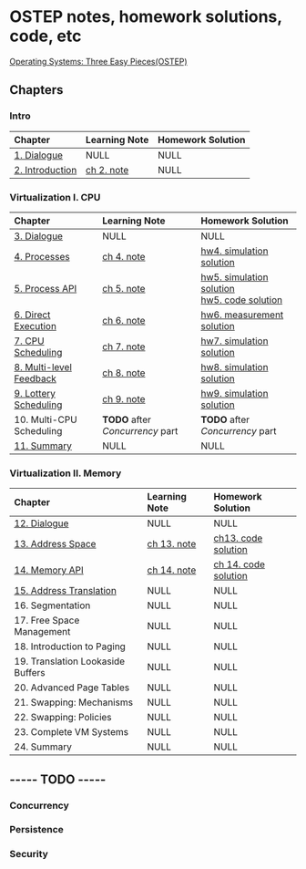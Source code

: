 # OSTEP notes, homework solutions, code, etc

[Operating Systems: Three Easy Pieces(OSTEP)](https://pages.cs.wisc.edu/~remzi/OSTEP/) 

## Chapters

### Intro

| Chapter | Learning Note | Homework Solution |
| :-- | :-- | :-- |
| [1. Dialogue](./ch1/README.md) | NULL | NULL |
| [2. Introduction](./ch2/README.md) | [ch 2. note](./ch2/note/README.md) | NULL |

### Virtualization I. CPU

| Chapter | Learning Note | Homework Solution |
| :-- | :-- | :-- |
| [3. Dialogue](./ch3/README.md) | NULL | NULL |
| [4. Processes](./ch4/README.md) | [ch 4. note](./ch4/note/README.md) | [hw4. simulation solution](./ch4/homework/simulation/README.md) |
| [5. Process API](./ch5/README.md) | [ch 5. note](./ch5/note/README.md) | [hw5. simulation solution](./ch5/homework/simulation/README.md) <br> [hw5. code solution](./ch5/homework/code/README.md) |
| [6. Direct Execution](./ch6/README.md) | [ch 6. note](./ch6/note/README.md) | [hw6. measurement solution](./ch6/homework/measurement/README.md) |
| [7. CPU Scheduling](./ch7/README.md) | [ch 7. note](./ch7/note/README.md) | [hw7. simulation solution](./ch7/homework/simulation/README.md) |
| [8. Multi-level Feedback](./ch8/README.md) | [ch 8. note](./ch8/note/README.md) | [hw8. simulation solution](./ch8/homework/simulation/README.md) |
| [9. Lottery Scheduling](./ch9/README.md) | [ch 9. note](./ch9/note/README.md) | [hw9. simulation solution](./ch9/homework/simulation/README.md) |
| 10. Multi-CPU Scheduling | **TODO** after *Concurrency* part | **TODO** after *Concurrency* part |
| [11. Summary](./ch11/README.md) | NULL | NULL |

### Virtualization II. Memory

| Chapter | Learning Note | Homework Solution |
| :-- | :-- | :-- |
| [12. Dialogue](./ch12/README.md) | NULL | NULL |
| [13. Address Space](./ch13/README.md) | [ch 13. note](./ch13/note/README.md) | [ch13. code solution](./ch13/homework/code/README.md) |
| [14. Memory API](./ch14/README.md) | [ch 14. note](./ch14/note/README.md) | [ch 14. code solution](./ch14/homework/code/README.md) |
| [15. Address Translation]() | NULL | NULL |
| 16. Segmentation | NULL | NULL |
| 17. Free Space Management | NULL | NULL |
| 18. Introduction to Paging | NULL | NULL |
| 19. Translation Lookaside Buffers | NULL | NULL |
| 20. Advanced Page Tables | NULL | NULL |
| 21. Swapping: Mechanisms | NULL | NULL |
| 22. Swapping: Policies | NULL | NULL |
| 23. Complete VM Systems | NULL | NULL |
| 24. Summary | NULL | NULL |

## -----           **TODO**           -----

### Concurrency

### Persistence

### Security
